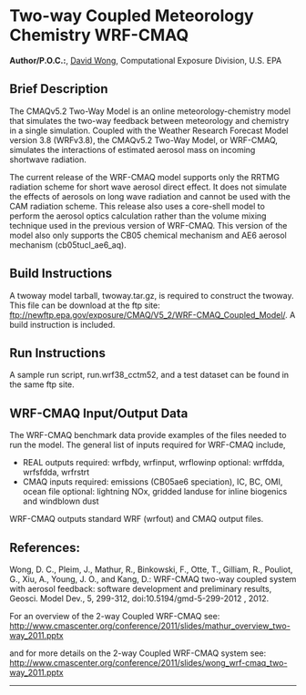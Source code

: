 # Two-way Coupled Meteorology Chemistry WRF-CMAQ    

**Author/P.O.C.:**, [David Wong](mailto:wong.david-c@epa.gov), Computational Exposure Division, U.S. EPA

## Brief Description

The CMAQv5.2 Two-Way Model is an online meteorology-chemistry model that simulates the two-way feedback between meteorology and chemistry in a single simulation. Coupled with the Weather Research Forecast Model version 3.8 (WRFv3.8), the CMAQv5.2 Two-Way Model, or WRF-CMAQ, simulates the interactions of estimated aerosol mass on incoming shortwave radiation.

The current release of the WRF-CMAQ model supports only the RRTMG radiation scheme for short wave aerosol direct effect. It does not simulate the effects of aerosols on long wave radiation and cannot be used with the CAM radiation scheme. This release also uses a core-shell model to perform the aerosol optics calculation rather than the volume mixing technique used in the previous version of WRF-CMAQ. This version of the model also only supports the CB05 chemical mechanism and AE6 aerosol mechanism (cb05tucl_ae6_aq).

## Build Instructions

A twoway model tarball, twoway.tar.gz, is required to construct the twoway. This file can be download at the ftp site: ftp://newftp.epa.gov/exposure/CMAQ/V5_2/WRF-CMAQ_Coupled_Model/. A build instruction is included.


## Run Instructions
A sample run script, run.wrf38_cctm52, and a test dataset can be found in the same ftp site. 

## WRF-CMAQ Input/Output Data

The WRF-CMAQ benchmark data provide examples of the files needed to run the model. The general list of inputs required for WRF-CMAQ include,

* REAL outputs
required: wrfbdy, wrfinput, wrflowinp
optional: wrffdda, wrfsfdda, wrfrstrt
* CMAQ inputs
required: emissions (CB05ae6 speciation), IC, BC, OMI, ocean file
optional: lightning NOx, gridded landuse for inline biogenics and windblown dust

WRF-CMAQ outputs standard WRF (wrfout) and CMAQ output files.

## References:

Wong, D. C., Pleim, J., Mathur, R., Binkowski, F., Otte, T., Gilliam, R., Pouliot, G., Xiu, A., Young, J. O., and Kang, D.: WRF-CMAQ two-way coupled system with aerosol feedback: software development and preliminary results, Geosci. Model Dev., 5, 299-312, doi:10.5194/gmd-5-299-2012 , 2012.

For an overview of the 2-way Coupled WRF-CMAQ see: http://www.cmascenter.org/conference/2011/slides/mathur_overview_two-way_2011.pptx

and for more details on the 2-way Coupled WRF-CMAQ system see: http://www.cmascenter.org/conference/2011/slides/wong_wrf-cmaq_two-way_2011.pptx

-----
